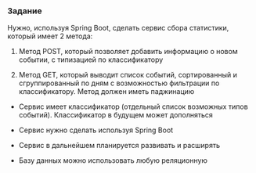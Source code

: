### Задание

Нужно, используя Spring Boot, сделать сервис сбора статистики, который имеет 2
метода:

1. Метод POST, который позволяет добавить информацию о новом событии, с
типизацией по классификатору

2. Метод GET, который выводит список событий, сортированный и сгруппированный
по дням с возможностью фильтрации по классификатору. Метод должен иметь
паджинацию

* Сервис имеет классификатор (отдельный список возможных типов событий).
Классификатор в будущем может дополняться

* Сервис нужно сделать используя Spring Boot

* Сервис в дальнейшем планируется развивать и расширять

* Базу данных можно использовать любую реляционную